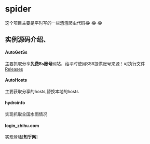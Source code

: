 # spider
这个项目主要是平时写的一些渣渣爬虫代码:joy: :joy: :joy:

## 实例源码介绍、

#### AutoGetSs  

主要抓取分享**免费Ss账号**网站，给平时使用SSR提供账号来源！可执行文件[Releases](https://github.com/luxux/spider/releases)

#### AutoHosts

主要获取分享的hosts,替换本地的hosts

#### hydroinfo
实现抓取全国水雨情况

#### login_zhihu.com

实现登陆[**知乎网**]